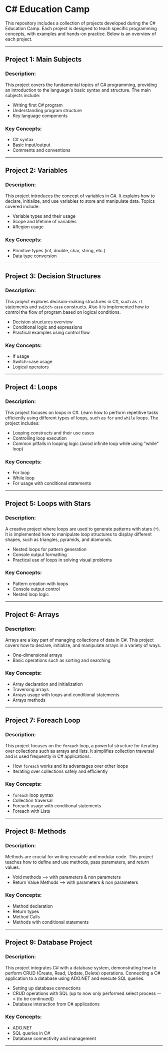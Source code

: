 
# C# Education Camp

This repository includes a collection of projects developed during the C# Education Camp. Each project is designed to teach specific programming concepts, with examples and hands-on practice. Below is an overview of each project.

---

## Project 1: Main Subjects

### Description:
This project covers the fundamental topics of C# programming, providing an introduction to the language's basic syntax and structure. The main subjects include:
- Writing first C# program
- Understanding program structure
- Key language components

### Key Concepts:
- C# syntax
- Basic input/output
- Comments and conventions

---

## Project 2: Variables

### Description:
This project introduces the concept of variables in C#. It explains how to declare, initialize, and use variables to store and manipulate data. Topics covered include:
- Variable types and their usage
- Scope and lifetime of variables
- #Region usage

### Key Concepts:
- Primitive types (int, double, char, string, etc.)
- Data type conversion

---

## Project 3: Decision Structures

### Description:
This project explores decision-making structures in C#, such as `if` statements and `switch-case` constructs. Also it is implemented how to control the flow of program based on logical conditions.
- Decision structures overview
- Conditional logic and expressions
- Practical examples using control flow

### Key Concepts:
- If usage
- Switch-case usage
- Logical operators

---

## Project 4: Loops

### Description:
This project focuses on loops in C#. Learn how to perform repetitive tasks efficiently using different types of loops, such as `for` and `while` loops. The project includes:
- Looping constructs and their use cases
- Controlling loop execution
- Common pitfalls in looping logic (aviod infinite loop while using "while" loop)

### Key Concepts:
- For loop
- While loop
- For usage with conditional statements

---

## Project 5: Loops with Stars

### Description:
A creative project where loops are used to generate patterns with stars (`*`). It is implemented how to manipulate loop structures to display different shapes, such as triangles, pyramids, and diamonds.
- Nested loops for pattern generation
- Console output formatting
- Practical use of loops in solving visual problems

### Key Concepts:
- Pattern creation with loops
- Console output control
- Nested loop logic

---

## Project 6: Arrays

### Description:
Arrays are a key part of managing collections of data in C#. This project covers how to declare, initialize, and manipulate arrays in a variety of ways.
- One-dimensional arrays
- Basic operations such as sorting and searching

### Key Concepts:
- Array declaration and initialization
- Traversing arrays
- Arrays usage with loops and conditional statements
- Arrays methods

---

## Project 7: Foreach Loop

### Description:
This project focuses on the `foreach` loop, a powerful structure for iterating over collections such as arrays and lists. It simplifies collection traversal and is used frequently in C# applications.
- How `foreach` works and its advantages over other loops
- Iterating over collections safely and efficiently

### Key Concepts:
- `foreach` loop syntax
- Collection traversal
- Foreach usage with conditional statements
- Foreach with Lists

---

## Project 8: Methods

### Description:
Methods are crucial for writing reusable and modular code. This project teaches how to define and use methods, pass parameters, and return values.
- Void methods --> with parameters & non parameters
- Return Value Methods --> with parameters & non parameters

### Key Concepts:
- Method declaration
- Return types
- Method Calls
- Methods with conditional statements

---

## Project 9: Database Project

### Description:
This project integrates C# with a database system, demonstrating how to perform CRUD (Create, Read, Update, Delete) operations. Connecting a C# application to a database using ADO.NET and execute SQL queries.
- Setting up database connections
- CRUD operations with SQL (up to now only performed select process --> (to be continued))
- Database interaction from C# applications

### Key Concepts:
- ADO.NET
- SQL queries in C#
- Database connectivity and management

---
